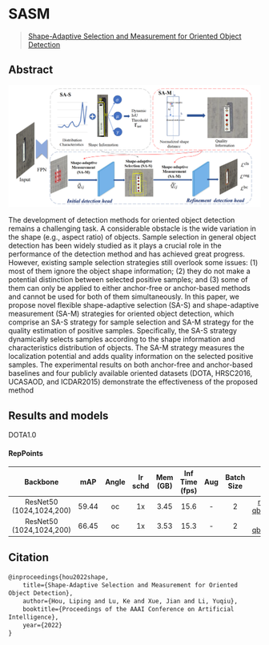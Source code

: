 # SASM

> [Shape-Adaptive Selection and Measurement for Oriented Object Detection](https://www.aaai.org/AAAI22Papers/AAAI-2171.HouL.pdf)

<!-- [ALGORITHM] -->

## Abstract

<div align=center>
<img src="https://raw.githubusercontent.com/zytx121/image-host/main/imgs/sasm.jpg" width="800"/>
</div>

The development of detection methods for oriented object detection remains a challenging task. A considerable obstacle
is the wide variation in the shape (e.g., aspect ratio) of objects. Sample selection in general object detection has been
widely studied as it plays a crucial role in the performance of the detection method and has achieved great progress.
However, existing sample selection strategies still overlook some issues: (1) most of them ignore the object shape information;
(2) they do not make a potential distinction between selected positive samples; and (3) some of them can only be applied
to either anchor-free or anchor-based methods and cannot be used for both of them simultaneously. In this paper, we
propose novel flexible shape-adaptive selection (SA-S) and shape-adaptive measurement (SA-M) strategies for oriented
object detection, which comprise an SA-S strategy for sample selection and SA-M strategy for the quality estimation of
positive samples. Specifically, the SA-S strategy dynamically selects samples according to the shape information and
characteristics distribution of objects. The SA-M strategy measures the localization potential and adds quality information
on the selected positive samples. The experimental results on both anchor-free and anchor-based baselines and four publicly
available oriented datasets (DOTA, HRSC2016, UCASAOD, and ICDAR2015) demonstrate the effectiveness of the proposed method

## Results and models

DOTA1.0

#### RepPoints

|         Backbone         |  mAP  | Angle | lr schd | Mem (GB) | Inf Time (fps) | Aug | Batch Size |                                                 Configs                                                  |                                                                                                                                                                    Download                                                                                                                                                                    |
| :----------------------: | :---: | :---: | :-----: | :------: | :------------: | :-: | :--------: | :------------------------------------------------------------------------------------------------------: | :--------------------------------------------------------------------------------------------------------------------------------------------------------------------------------------------------------------------------------------------------------------------------------------------------------------------------------------------: |
| ResNet50 (1024,1024,200) | 59.44 |  oc   |   1x    |   3.45   |      15.6      |  -  |     2      | [rotated-reppoints-qbox_r50_fpn_1x_dota](../rotated_reppoints/rotated-reppoints-qbox_r50_fpn_1x_dota.py) | [model](https://download.openmmlab.com/mmrotate/v0.1.0/rotated_reppoints/rotated_reppoints_r50_fpn_1x_dota_oc/rotated_reppoints_r50_fpn_1x_dota_oc-d38ce217.pth) \| [log](https://download.openmmlab.com/mmrotate/v0.1.0/rotated_reppoints/rotated_reppoints_r50_fpn_1x_dota_oc/rotated_reppoints_r50_fpn_1x_dota_oc_20220205_145010.log.json) |
| ResNet50 (1024,1024,200) | 66.45 |  oc   |   1x    |   3.53   |      15.3      |  -  |     2      |             [sasm-reppoints-qbox_r50_fpn_1x_dota](./sasm-reppoints-qbox_r50_fpn_1x_dota.py)              |                    [model](https://download.openmmlab.com/mmrotate/v0.1.0/sasm/sasm_reppoints_r50_fpn_1x_dota_oc/sasm_reppoints_r50_fpn_1x_dota_oc-6d9edded.pth) \| [log](https://download.openmmlab.com/mmrotate/v0.1.0/sasm/sasm_reppoints_r50_fpn_1x_dota_oc/sasm_reppoints_r50_fpn_1x_dota_oc_20220205_144938.log.json)                    |

## Citation

```
@inproceedings{hou2022shape,
    title={Shape-Adaptive Selection and Measurement for Oriented Object Detection},
    author={Hou, Liping and Lu, Ke and Xue, Jian and Li, Yuqiu},
    booktitle={Proceedings of the AAAI Conference on Artificial Intelligence},
    year={2022}
}

```
